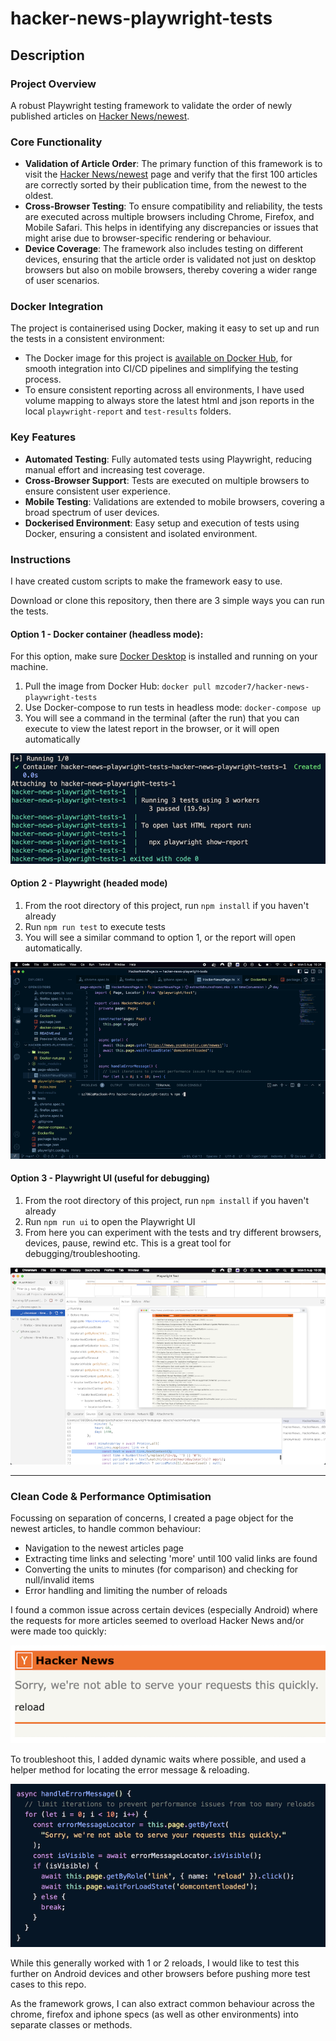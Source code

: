 # hacker-news-playwright-tests

## Description

### Project Overview

A robust Playwright testing framework to validate the order of newly published articles on [Hacker News/newest](https://news.ycombinator.com/newest).

### Core Functionality

- **Validation of Article Order**: The primary function of this framework is to visit the [Hacker News/newest](https://news.ycombinator.com/newest) page and verify that the first 100 articles are correctly sorted by their publication time, from the newest to the oldest.
- **Cross-Browser Testing**: To ensure compatibility and reliability, the tests are executed across multiple browsers including Chrome, Firefox, and Mobile Safari. This helps in identifying any discrepancies or issues that might arise due to browser-specific rendering or behaviour.
- **Device Coverage**: The framework also includes testing on different devices, ensuring that the article order is validated not just on desktop browsers but also on mobile browsers, thereby covering a wider range of user scenarios.

### Docker Integration

The project is containerised using Docker, making it easy to set up and run the tests in a consistent environment:

- The Docker image for this project is [available on Docker Hub](https://hub.docker.com/repository/docker/mzcoder7/hacker-news-playwright-tests/), for smooth integration into CI/CD pipelines and simplifying the testing process.
- To ensure consistent reporting across all environments, I have used volume mapping to always store the latest html and json reports in the local `playwright-report` and `test-results` folders.

### Key Features

- **Automated Testing**: Fully automated tests using Playwright, reducing manual effort and increasing test coverage.
- **Cross-Browser Support**: Tests are executed on multiple browsers to ensure consistent user experience.
- **Mobile Testing**: Validations are extended to mobile browsers, covering a broad spectrum of user devices.
- **Dockerised Environment**: Easy setup and execution of tests using Docker, ensuring a consistent and isolated environment.

### Instructions

I have created custom scripts to make the framework easy to use.

Download or clone this repository, then there are 3 simple ways you can run the tests.

#### Option 1 - Docker container (headless mode):

For this option, make sure [Docker Desktop](https://www.docker.com/products/docker-desktop/) is installed and running on your machine.

1. Pull the image from Docker Hub:
   `docker pull mzcoder7/hacker-news-playwright-tests`
2. Use Docker-compose to run tests in headless mode:
   `docker-compose up`
3. You will see a command in the terminal (after the run) that you can execute to view the latest report in the browser, or it will open automatically

![Docker run](/assets/Docker-run.png)

#### Option 2 - Playwright (headed mode)

1. From the root directory of this project, run `npm install` if you haven't already
2. Run `npm run test` to execute tests
3. You will see a similar command to option 1, or the report will open automatically.

![Playwright demo](/assets/Playwright-demo.gif)

#### Option 3 - Playwright UI (useful for debugging)

1. From the root directory of this project, run `npm install` if you haven't already
2. Run `npm run ui` to open the Playwright UI
3. From here you can experiment with the tests and try different browsers, devices, pause, rewind etc. This is a great tool for debugging/troubleshooting.

![UI demo](/assets/Playwright-UI.png)

---

### Clean Code & Performance Optimisation

Focussing on separation of concerns, I created a page object for the newest articles, to handle common behaviour:

- Navigation to the newest articles page
- Extracting time links and selecting 'more' until 100 valid links are found
- Converting the units to minutes (for comparison) and checking for null/invalid items
- Error handling and limiting the number of reloads

I found a common issue across certain devices (especially Android) where the requests for more articles seemed to overload Hacker News and/or were made too quickly:

![Error message](/assets/Error-message.png)

To troubleshoot this, I added dynamic waits where possible, and used a helper method for locating the error message & reloading.

![Error handling](/assets/Error-handling.png)

While this generally worked with 1 or 2 reloads, I would like to test this further on Android devices and other browsers before pushing more test cases to this repo.

As the framework grows, I can also extract common behaviour across the chrome, firefox and iphone specs (as well as other environments) into separate classes or methods.
